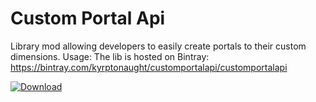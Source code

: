 # Custom Portal Api
Library mod allowing developers to easily create portals to their custom dimensions.
Usage:
The lib is hosted on Bintray: https://bintray.com/kyrptonaught/customportalapi/customportalapi

 [ ![Download](https://api.bintray.com/packages/kyrptonaught/customportalapi/customportalapi/images/download.svg) ](https://bintray.com/kyrptonaught/customportalapi/customportalapi/_latestVersion) 
